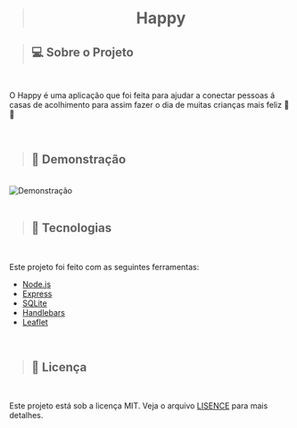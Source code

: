 ><h1 align="center"> Happy </h1>

> ## 💻 Sobre o Projeto
<br>
<p>O Happy é uma aplicação que foi feita para ajudar a conectar pessoas á casas de acolhimento para assim fazer o dia de muitas crianças mais feliz 👦👧</p>

<br>


> ## 📸 Demonstração
<br>
<img src="./public/images/happy.gif" alt="Demonstração" title="Demonstração">

<br>
<br>

> ## 🚀 Tecnologias
<br>
<p>Este projeto foi feito com as seguintes ferramentas:</p>

* [Node.js](https://nodejs.org/en/)
* [Express](https://expressjs.com/pt-br/)
* [SQLite](https://sqlite.org/index.html)
* [Handlebars](https://handlebarsjs.com/)
* [Leaflet](https://leafletjs.com/)

<br>

> ## 📄 Licença
<br>
<p>Este projeto está sob a licença MIT. Veja o arquivo <a href="https://github.com/W-Carlos/happy/blob/main/LICENSE">LISENCE</a> para mais detalhes.</p>


